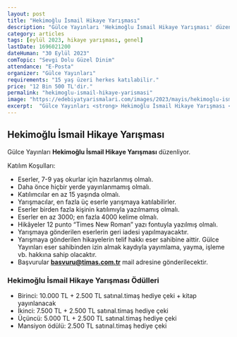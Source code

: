```yaml
---
layout: post
title: "Hekimoğlu İsmail Hikaye Yarışması"
description: "Gülce Yayınları 'Hekimoğlu İsmail Hikaye Yarışması' düzenliyor."
category: articles
tags: [eylül 2023, hikaye yarışması, genel]
lastDate: 1696021200
dateHuman: "30 Eylül 2023"
comTopic: "Sevgi Dolu Güzel Dinim"
attendance: "E-Posta"
organizer: "Gülce Yayınları"
requirements: "15 yaş üzeri herkes katılabilir."
price: "12 Bin 500 TL'dir."
permalink: "hekimoglu-ismail-hikaye-yarismasi"
image: "https://edebiyatyarismalari.com/images/2023/mayis/hekimoglu-ismail-hikaye-yarismasi.jpg"
excerpt:  "Gülce Yayınları <strong> Hekimoğlu İsmail Hikaye Yarışması </strong> düzenliyor."
---
```


## Hekimoğlu İsmail Hikaye Yarışması
Gülce Yayınları **Hekimoğlu İsmail Hikaye Yarışması** düzenliyor.  

Katılım Koşulları:
- Eserler, 7-9 yaş okurlar için hazırlanmış olmalı.
- Daha önce hiçbir yerde yayınlanmamış olmalı.
- Katılımcılar en az 15 yaşında olmalı.
- Yarışmacılar, en fazla üç eserle yarışmaya katılabilirler.
- Eserler birden fazla kişinin katılımıyla yazılmamış olmalı.
- Eserler en az 3000; en fazla 4000 kelime olmalı.
- Hikâyeler 12 punto “Times New Roman” yazı fontuyla  yazılmış olmalı.
- Yarışmaya gönderilen eserlerin geri iadesi yapılmayacaktır.
- Yarışmaya gönderilen hikayelerin telif hakkı eser sahibine aittir. Gülce Yayınları eser sahibinden izin almak kaydıyla yayımlama, yayma, işleme vb. hakkına sahip olacaktır.
- Başvurular **basvuru@timas.com.tr** mail adresine gönderilecektir.


### Hekimoğlu İsmail Hikaye Yarışması Ödülleri
- Birinci: 10.000 TL + 2.500 TL satınal.timaş hediye çeki + kitap yayınlanacak
- İkinci: 7.500 TL + 2.500 TL satınal.timaş hediye çeki
- Üçüncü: 5.000 TL + 2.500 TL satınal.timaş hediye çeki
- Mansiyon ödülü: 2.500 TL satınal.timaş hediye çeki